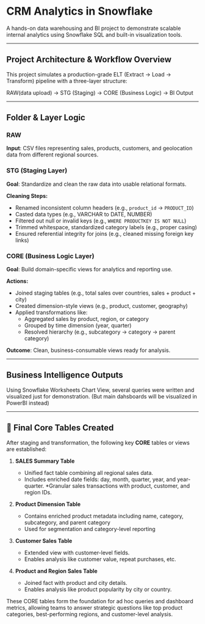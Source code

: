 # CRM Analytics in Snowflake

A hands-on data warehousing and BI project to demonstrate scalable internal analytics using Snowflake SQL and built-in visualization tools.

---

## Project Architecture & Workflow Overview

This project simulates a production-grade ELT (Extract → Load → Transform) pipeline with a three-layer structure:

RAW(data upload) → STG (Staging) → CORE (Business Logic) → BI Output

---

## Folder & Layer Logic

### RAW

**Input**: CSV files representing sales, products, customers, and geolocation data from different regional sources.

### STG (Staging Layer)

**Goal**: Standardize and clean the raw data into usable relational formats.

**Cleaning Steps:**

* Renamed inconsistent column headers (e.g., `product_id` → `PRODUCT_ID`)
* Casted data types (e.g., VARCHAR to DATE, NUMBER)
* Filtered out null or invalid keys (e.g., `WHERE PRODUCTKEY IS NOT NULL`)
* Trimmed whitespace, standardized category labels (e.g., proper casing)
* Ensured referential integrity for joins (e.g., cleaned missing foreign key links)

### CORE (Business Logic Layer)

**Goal**: Build domain-specific views for analytics and reporting use.

**Actions:**

* Joined staging tables (e.g., total sales over countries, sales + product + city)
* Created dimension-style views (e.g., product, customer, geography)
* Applied transformations like:
  * Aggregated sales by product, region, or category
  * Grouped by time dimension (year, quarter)
  * Resolved hierarchy (e.g., subcategory → category → parent category)

**Outcome**: Clean, business-consumable views ready for analysis.

---

## Business Intelligence Outputs

Using Snowflake Worksheets Chart View, several queries were written and visualized just for demonstration. (But main dahsboards will be visualized in PowerBI instead)

---

## 📆 Final Core Tables Created

After staging and transformation, the following key **CORE** tables or views are established:

1. **SALES Summary Table**

   * Unified fact table combining all regional sales data.
   * Includes enriched date fields: day, month, quarter, year, and year-quarter.
   *Granular sales transactions with product, customer, and region IDs.

2. **Product Dimension Table**

   * Contains enriched product metadata including name, category, subcategory, and parent category
   * Used for segmentation and category-level reporting

3. **Customer Sales Table**

   * Extended view with customer-level fields.
   * Enables analysis like customer value, repeat purchases, etc.


4. **Product and Region Sales Table**

   * Joined fact with product and city details.
   * Enables analysis like product popularity by city or country.

These CORE tables form the foundation for ad hoc queries and dashboard metrics, allowing teams to answer strategic questions like top product categories, best-performing regions, and customer-level analysis.

